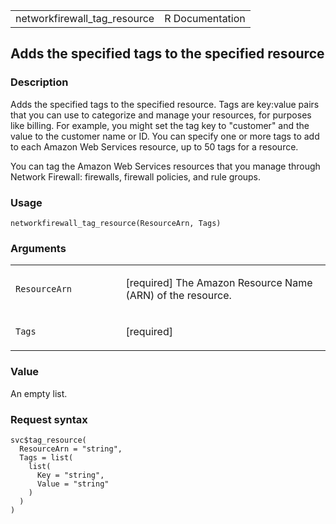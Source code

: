 <table style="width: 100%;">
<tbody>
<tr class="odd">
<td>networkfirewall_tag_resource</td>
<td style="text-align: right;">R Documentation</td>
</tr>
</tbody>
</table>

## Adds the specified tags to the specified resource

### Description

Adds the specified tags to the specified resource. Tags are key:value
pairs that you can use to categorize and manage your resources, for
purposes like billing. For example, you might set the tag key to
"customer" and the value to the customer name or ID. You can specify one
or more tags to add to each Amazon Web Services resource, up to 50 tags
for a resource.

You can tag the Amazon Web Services resources that you manage through
Network Firewall: firewalls, firewall policies, and rule groups.

### Usage

    networkfirewall_tag_resource(ResourceArn, Tags)

### Arguments

<table>
<colgroup>
<col style="width: 35%" />
<col style="width: 65%" />
</colgroup>
<tbody>
<tr class="odd">
<td><code
id="networkfirewall_tag_resource_:_ResourceArn">ResourceArn</code></td>
<td><p>[required] The Amazon Resource Name (ARN) of the
resource.</p></td>
</tr>
<tr class="even">
<td><code id="networkfirewall_tag_resource_:_Tags">Tags</code></td>
<td><p>[required]</p></td>
</tr>
</tbody>
</table>

### Value

An empty list.

### Request syntax

    svc$tag_resource(
      ResourceArn = "string",
      Tags = list(
        list(
          Key = "string",
          Value = "string"
        )
      )
    )
